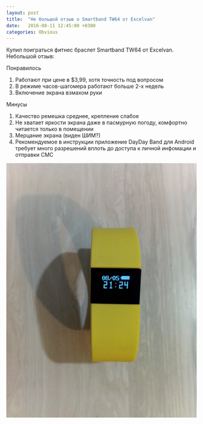 ```yaml
---
layout: post
title:  "Не большой отзыв о Smartband TW64 от Excelvan"
date:   2016-08-11 12:45:00 +0300
categories: Obvious
---
```


Купил поиграться фитнес браслет Smartband TW64 от Excelvan. Небольшой отзыв:

Понравилось

1. Работают при цене в $3,99, хотя точность под вопросом
2. В режиме часов-шагомера работают больше 2-х недель
3. Включение экрана взмахом руки

Минусы

1. Качество ремешка среднее, крепление слабое
2. Не хватает яркости экрана даже в пасмурную погоду, комфортно читается только 
в помещении
3. Мерцание экрана (виден ШИМ?)
4. Рекомендуемое в инструкции приложение DayDay Band для Android требует много разрешений вплоть до 
доступа к личной инфомации и отправки СМС

![Smartband TW64 от Excelvan](/files/tw64/tw64.jpg "Smartband TW64 от Excelvan")

